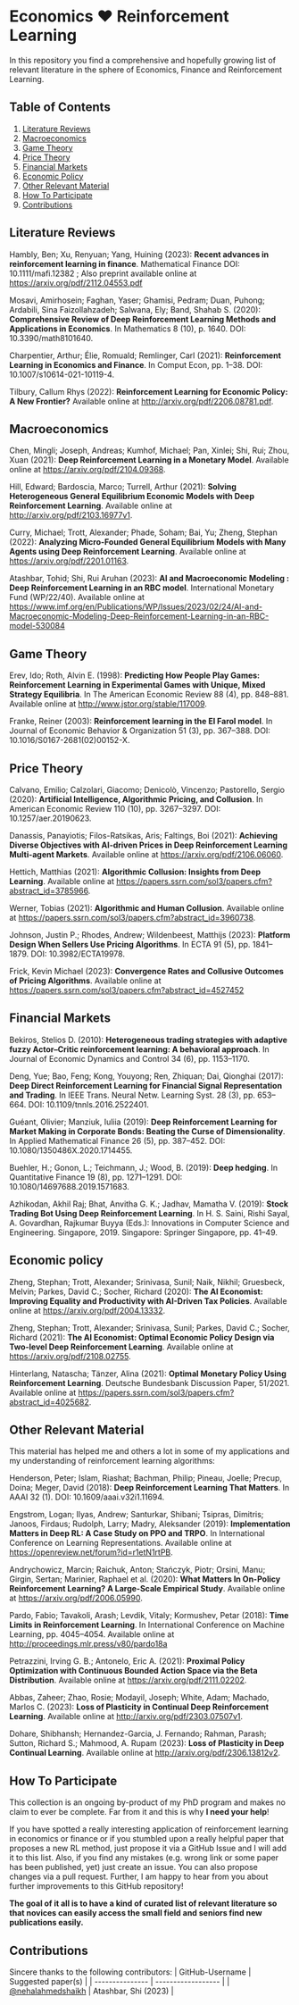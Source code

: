 # Economics ❤️ Reinforcement Learning
In this repository you find a comprehensive and hopefully growing list of relevant literature in the sphere of Economics, Finance and Reinforcement Learning.

## Table of Contents
1. [Literature Reviews](#literature-reviews)
2. [Macroeconomics](#macroeconomics)
3. [Game Theory](#game-theory)
4. [Price Theory](#algorithmic-pricing)
5. [Financial Markets](#financial-markets)
6. [Economic Policy](#economic-policy)
7. [Other Relevant Material](#other-relevant-material)
8. [How To Participate](#how-to-participate)
9. [Contributions](#contributions)

## Literature Reviews <a name="literature-reviews"></a>

Hambly, Ben; Xu, Renyuan; Yang, Huining (2023): **Recent advances in reinforcement learning in finance**. Mathematical Finance DOI: 10.1111/mafi.12382 ; Also preprint available online at https://arxiv.org/pdf/2112.04553.pdf

Mosavi, Amirhosein; Faghan, Yaser; Ghamisi, Pedram; Duan, Puhong; Ardabili, Sina Faizollahzadeh; Salwana, Ely; Band, Shahab S. (2020): **Comprehensive Review of Deep Reinforcement Learning Methods and Applications in Economics**. In Mathematics 8 (10), p. 1640. DOI: 10.3390/math8101640.

Charpentier, Arthur; Élie, Romuald; Remlinger, Carl (2021): **Reinforcement Learning in Economics and Finance**. In Comput Econ, pp. 1–38. DOI: 10.1007/s10614-021-10119-4.

Tilbury, Callum Rhys (2022): **Reinforcement Learning for Economic Policy: A New Frontier?** Available online at http://arxiv.org/pdf/2206.08781.pdf.

## Macroeconomics <a name="macroeconomics"></a>
Chen, Mingli; Joseph, Andreas; Kumhof, Michael; Pan, Xinlei; Shi, Rui; Zhou, Xuan (2021): **Deep Reinforcement Learning in a Monetary Model**. Available online at https://arxiv.org/pdf/2104.09368.

Hill, Edward; Bardoscia, Marco; Turrell, Arthur (2021): **Solving Heterogeneous General Equilibrium Economic Models with Deep Reinforcement Learning**. Available online at http://arxiv.org/pdf/2103.16977v1.

Curry, Michael; Trott, Alexander; Phade, Soham; Bai, Yu; Zheng, Stephan (2022): **Analyzing Micro-Founded General Equilibrium Models with Many Agents using Deep Reinforcement Learning**. Available online at https://arxiv.org/pdf/2201.01163.

Atashbar, Tohid; Shi, Rui Aruhan (2023): **AI and Macroeconomic Modeling : Deep Reinforcement Learning in an RBC model**. International Monetary Fund (WP/22/40). Available online at https://www.imf.org/en/Publications/WP/Issues/2023/02/24/AI-and-Macroeconomic-Modeling-Deep-Reinforcement-Learning-in-an-RBC-model-530084

## Game Theory <a name="game-theory"></a>
Erev, Ido; Roth, Alvin E. (1998): **Predicting How People Play Games: Reinforcement Learning in Experimental Games with Unique, Mixed Strategy Equilibria**. In The American Economic Review 88 (4), pp. 848–881. Available online at http://www.jstor.org/stable/117009.

Franke, Reiner (2003): **Reinforcement learning in the El Farol model**. In Journal of Economic Behavior & Organization 51 (3), pp. 367–388. DOI: 10.1016/S0167-2681(02)00152-X.

## Price Theory <a name="algorithmic-pricing"></a>
Calvano, Emilio; Calzolari, Giacomo; Denicolò, Vincenzo; Pastorello, Sergio (2020): **Artificial Intelligence, Algorithmic Pricing, and Collusion**. In American Economic Review 110 (10), pp. 3267–3297. DOI: 10.1257/aer.20190623.

Danassis, Panayiotis; Filos-Ratsikas, Aris; Faltings, Boi (2021): **Achieving Diverse Objectives with AI-driven Prices in Deep Reinforcement Learning Multi-agent Markets**. Available online at https://arxiv.org/pdf/2106.06060.

Hettich, Matthias (2021): **Algorithmic Collusion: Insights from Deep Learning**. Available online at https://papers.ssrn.com/sol3/papers.cfm?abstract_id=3785966.

Werner, Tobias (2021): **Algorithmic and Human Collusion**. Available online at https://papers.ssrn.com/sol3/papers.cfm?abstract_id=3960738.

Johnson, Justin P.; Rhodes, Andrew; Wildenbeest, Matthijs (2023): **Platform Design When Sellers Use Pricing Algorithms**. In ECTA 91 (5), pp. 1841–1879. DOI: 10.3982/ECTA19978.

Frick, Kevin Michael (2023): **Convergence Rates and Collusive Outcomes of Pricing Algorithms**. Available online at https://papers.ssrn.com/sol3/papers.cfm?abstract_id=4527452

## Financial Markets <a name="financial-markets"></a>
Bekiros, Stelios D. (2010): **Heterogeneous trading strategies with adaptive fuzzy Actor–Critic reinforcement learning: A behavioral approach**. In Journal of Economic Dynamics and Control 34 (6), pp. 1153–1170.

Deng, Yue; Bao, Feng; Kong, Youyong; Ren, Zhiquan; Dai, Qionghai (2017): **Deep Direct Reinforcement Learning for Financial Signal Representation and Trading**. In IEEE Trans. Neural Netw. Learning Syst. 28 (3), pp. 653–664. DOI: 10.1109/tnnls.2016.2522401.

Guéant, Olivier; Manziuk, Iuliia (2019): **Deep Reinforcement Learning for Market Making in Corporate Bonds: Beating the Curse of Dimensionality**. In Applied Mathematical Finance 26 (5), pp. 387–452. DOI: 10.1080/1350486X.2020.1714455.

Buehler, H.; Gonon, L.; Teichmann, J.; Wood, B. (2019): **Deep hedging**. In Quantitative Finance 19 (8), pp. 1271–1291. DOI: 10.1080/14697688.2019.1571683.

Azhikodan, Akhil Raj; Bhat, Anvitha G. K.; Jadhav, Mamatha V. (2019): **Stock Trading Bot Using Deep Reinforcement Learning**. In H. S. Saini, Rishi Sayal, A. Govardhan, Rajkumar Buyya (Eds.): Innovations in Computer Science and Engineering. Singapore, 2019. Singapore: Springer Singapore, pp. 41–49.

## Economic policy <a name="economic-policy"></a>
Zheng, Stephan; Trott, Alexander; Srinivasa, Sunil; Naik, Nikhil; Gruesbeck, Melvin; Parkes, David C.; Socher, Richard (2020): **The AI Economist: Improving Equality and Productivity with AI-Driven Tax Policies**. Available online at https://arxiv.org/pdf/2004.13332.

Zheng, Stephan; Trott, Alexander; Srinivasa, Sunil; Parkes, David C.; Socher, Richard (2021): **The AI Economist: Optimal Economic Policy Design via Two-level Deep Reinforcement Learning**. Available online at https://arxiv.org/pdf/2108.02755.

Hinterlang, Natascha; Tänzer, Alina (2021): **Optimal Monetary Policy Using Reinforcement Learning**. Deutsche Bundesbank Discussion Paper, 51/2021. Available online at https://papers.ssrn.com/sol3/papers.cfm?abstract_id=4025682.

## Other Relevant Material <a name="other-relevant-material"></a>
This material has helped me and others a lot in some of my applications and my understanding of reinforcement learning algorithms:

Henderson, Peter; Islam, Riashat; Bachman, Philip; Pineau, Joelle; Precup, Doina; Meger, David (2018): **Deep Reinforcement Learning That Matters**. In AAAI 32 (1). DOI: 10.1609/aaai.v32i1.11694.

Engstrom, Logan; Ilyas, Andrew; Santurkar, Shibani; Tsipras, Dimitris; Janoos, Firdaus; Rudolph, Larry; Madry, Aleksander (2019): **Implementation Matters in Deep RL: A Case Study on PPO and TRPO**. In International Conference on Learning Representations. Available online at https://openreview.net/forum?id=r1etN1rtPB.

Andrychowicz, Marcin; Raichuk, Anton; Stańczyk, Piotr; Orsini, Manu; Girgin, Sertan; Marinier, Raphael et al. (2020): **What Matters In On-Policy Reinforcement Learning? A Large-Scale Empirical Study**. Available online at https://arxiv.org/pdf/2006.05990.

Pardo, Fabio; Tavakoli, Arash; Levdik, Vitaly; Kormushev, Petar (2018): **Time Limits in Reinforcement Learning**. In International Conference on Machine Learning, pp. 4045–4054. Available online at http://proceedings.mlr.press/v80/pardo18a

Petrazzini, Irving G. B.; Antonelo, Eric A. (2021): **Proximal Policy Optimization with Continuous Bounded Action Space via the Beta Distribution**. Available online at https://arxiv.org/pdf/2111.02202.

Abbas, Zaheer; Zhao, Rosie; Modayil, Joseph; White, Adam; Machado, Marlos C. (2023): **Loss of Plasticity in Continual Deep Reinforcement Learning**. Available online at http://arxiv.org/pdf/2303.07507v1.

Dohare, Shibhansh; Hernandez-Garcia, J. Fernando; Rahman, Parash; Sutton, Richard S.; Mahmood, A. Rupam (2023): **Loss of Plasticity in Deep Continual Learning**. Available online at http://arxiv.org/pdf/2306.13812v2.

## How To Participate <a name="how-to-participate"></a>
This collection is an ongoing by-product of my PhD program and makes no claim to ever be complete. Far from it and this is why **I need your help**! 

If you have spotted a really interesting application of reinforcement learning in economics or finance or if you stumbled upon a really helpful paper that proposes a new RL method, just propose it via a GitHub Issue and I will add it to this list. Also, if you find any mistakes (e.g. wrong link or some paper has been published, yet) just create an issue. You can also propose changes via a pull request. Further, I am happy to hear from you about further improvements to this GitHub repository!

**The goal of it all is to have a kind of curated list of relevant literature so that novices can easily access the small field and seniors find new publications easily.**

## Contributions <a name="contributions"></a>

Sincere thanks to the following contributors:
| GitHub-Username | Suggested paper(s) |
| --------------- | ------------------ |
| [@nehalahmedshaikh](https://github.com/nehalahmedshaikh) | Atashbar, Shi (2023) |

